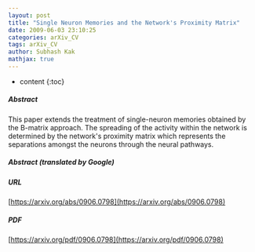 ```yaml
---
layout: post
title: "Single Neuron Memories and the Network's Proximity Matrix"
date: 2009-06-03 23:10:25
categories: arXiv_CV
tags: arXiv_CV
author: Subhash Kak
mathjax: true
---
```


* content
{:toc}

##### Abstract
This paper extends the treatment of single-neuron memories obtained by the B-matrix approach. The spreading of the activity within the network is determined by the network's proximity matrix which represents the separations amongst the neurons through the neural pathways.

##### Abstract (translated by Google)


##### URL
[https://arxiv.org/abs/0906.0798](https://arxiv.org/abs/0906.0798)

##### PDF
[https://arxiv.org/pdf/0906.0798](https://arxiv.org/pdf/0906.0798)

